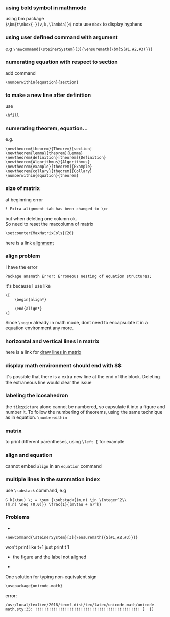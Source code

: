 ### using bold symbol in mathmode
using bm package  
`$\bm{t\mbox{-}(v,k,\lambda)}$`
note use `mbox` to display hyphens

### using user defined command with argument
e.g
`\newcommand{\steinerSystem}[3]{\ensuremath{\bm{S(#1,#2,#3)}}}` 

### numerating equation with respect to section
add command 
```
\numberwithin{equation}{section}
```

### to make a new line after definition
use 
```
\hfill
```

### numerating theorem, equation...
e.g.
```
\newtheorem{theorem}{Theorem}[section]
\newtheorem{lemma}[theorem]{Lemma}
\newtheorem{definition}[theorem]{Definition}
\newtheorem{Algorithmus}{Algorithmus}
\newtheorem{example}[theorem]{Example}
\newtheorem{collary}[theorem]{Collary}
\numberwithin{equation}{theorem}
```


### size of matrix
at beginning error
```
! Extra alignment tab has been changed to \cr
```
but when deleting one column ok.  
So need to reset the maxcolumn of matrix 
```
\setcounter{MaxMatrixCols}{20}
```  
here is a link [alignment](https://texfaq.org/FAQ-altabcr)

### align problem
I have the error
```
Package amsmath Error: Erroneous nesting of equation structures;
```
it's because I use like
```
\[
	\begin{align*}

	\end{align*}
\]
```  
Since `\begin` already in math mode, dont need to encapsulate it in a equation environment any more.

### horizontal and vertical lines in matrix

here is a link for [draw lines in matrix](https://tex.stackexchange.com/questions/253739/vertical-and-horizontal-line-in-a-matrix)
### display math environment should end with $$
it's possible that there is a extra new line at the end of the block. Deleting the extraneous line would clear the issue

### labeling the icosahedron
the `tikzpicture` alone cannot be numbered, so capsulate it into a figure and number it. To follow the numbering of theorems, using the same technique as in equation. `\numberwithin`

### matrix 
to print different parentheses, using `\left [` for example

### align and equation
cannot embed `align` in an `equation` command

### multiple lines in the summation index
use `\substack` command, e.g
```
G_k(\tau) \; = \sum_{\substack{(m,n) \in \Integer^2\\				 (m,n) \neq (0,0)}} \frac{1}{(m\tau + n)^k}
```
### Problems
*
```
\newcommand{\steinerSystem}[3]{\ensuremath{{S(#1,#2,#3)}}}
```  
won't print like t+1 just print t 1
* the figure and the label not aligned

* 
One solution for typing non-equivalent sign
```
\usepackage{unicode-math}
```  
error:
```
/usr/local/texlive/2018/texmf-dist/tex/latex/unicode-math/unicode-math.sty:35: !!!!!!!!!!!!!!!!!!!!!!!!!!!!!!!!!!!!!!!!!!!!!! [  }]
```